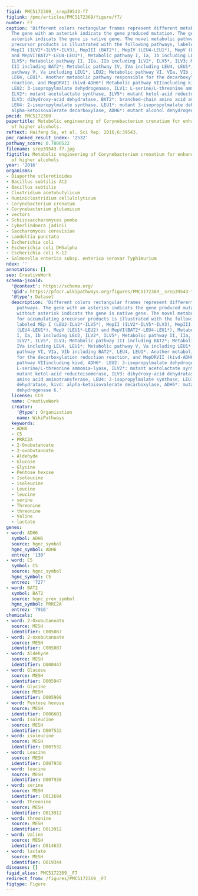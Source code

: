 ```yaml
---
figid: PMC5172369__srep39543-f7
figlink: /pmc/articles/PMC5172369/figure/f7/
number: F7
caption: 'Different colors rectangular frames represent different metabolic pathways.
  The gene with an asterisk indicats the gene produced mutation. The gene without
  asterisk indicats the gene is native gene. The novel metabolic pathways for accumulating
  precursor products is illustrated with the following pathways, labeled MEp I (LEU2-ILV2*-ILV5*),
  MepII (ILV2*-ILV5*-ILV3), MepIII (BAT2*), MepIV (LEU4-LEU1*), MepV (LEU1*-LEU2)
  and MepVI(BAT2*-LEU4-LEU1*), Metabolic pathway I, Ia, Ib including LEU2, ILV2*,
  ILV5*; Metabolic pathway II, IIa, IIb including ILV2*, ILV5*, ILV3; Metabolic pathway
  III including BAT2*; Metabolic pathway IV, IVa including LEU4, LEU1*; Metabolic
  pathway V, Va including LEU1*, LEU2; Metabolic pathway VI, VIa, VIb including BAT2*,
  LEU4, LEU1*. Another metabolic pathway responsible for the decarboxylation reduction
  reaction, and MepDRVII (kivd-ADH6*) Metabolic pathway VIIincluding kivd, ADH6*.
  LEU2: 3-isopropylmalate dehydrogenase, ILV1: L-serine/L-threonine ammonia-lyase,
  ILV2*: mutant acetolactate synthase, ILV5*: mutant ketol-acid reductoisomerase,
  ILV3: dihydroxy-acid dehydratase, BAT2*: branched-chain amino acid aminotransferase,
  LEU4: 2-isopropylmalate synthase, LEU1*: mutant 3-isopropylmalate dehydratase, kivd:
  alpha-ketoisovalerate decarboxylase, ADH6*: mutant alcohol dehydrogenase 6.'
pmcid: PMC5172369
papertitle: Metabolic engineering of Corynebacterium crenatium for enhancing production
  of higher alcohols.
reftext: Haifeng Su, et al. Sci Rep. 2016;6:39543.
pmc_ranked_result_index: '2532'
pathway_score: 0.7800522
filename: srep39543-f7.jpg
figtitle: Metabolic engineering of Corynebacterium crenatium for enhancing production
  of higher alcohols
year: '2016'
organisms:
- Diaporthe sclerotioides
- Bacillus subtilis At2
- Bacillus subtilis
- Clostridium acetobutylicum
- Ruminiclostridium cellulolyticum
- Corynebacterium crenatum
- Corynebacterium glutamicum
- vectors
- Schizosaccharomyces pombe
- Cyberlindnera jadinii
- Saccharomyces cerevisiae
- Landoltia punctata
- Escherichia coli
- Escherichia coli DH5alpha
- Escherichia coli K-12
- Salmonella enterica subsp. enterica serovar Typhimurium
ndex: ''
annotations: []
seo: CreativeWork
schema-jsonld:
  '@context': https://schema.org/
  '@id': https://pfocr.wikipathways.org/figures/PMC5172369__srep39543-f7.html
  '@type': Dataset
  description: 'Different colors rectangular frames represent different metabolic
    pathways. The gene with an asterisk indicats the gene produced mutation. The gene
    without asterisk indicats the gene is native gene. The novel metabolic pathways
    for accumulating precursor products is illustrated with the following pathways,
    labeled MEp I (LEU2-ILV2*-ILV5*), MepII (ILV2*-ILV5*-ILV3), MepIII (BAT2*), MepIV
    (LEU4-LEU1*), MepV (LEU1*-LEU2) and MepVI(BAT2*-LEU4-LEU1*), Metabolic pathway
    I, Ia, Ib including LEU2, ILV2*, ILV5*; Metabolic pathway II, IIa, IIb including
    ILV2*, ILV5*, ILV3; Metabolic pathway III including BAT2*; Metabolic pathway IV,
    IVa including LEU4, LEU1*; Metabolic pathway V, Va including LEU1*, LEU2; Metabolic
    pathway VI, VIa, VIb including BAT2*, LEU4, LEU1*. Another metabolic pathway responsible
    for the decarboxylation reduction reaction, and MepDRVII (kivd-ADH6*) Metabolic
    pathway VIIincluding kivd, ADH6*. LEU2: 3-isopropylmalate dehydrogenase, ILV1:
    L-serine/L-threonine ammonia-lyase, ILV2*: mutant acetolactate synthase, ILV5*:
    mutant ketol-acid reductoisomerase, ILV3: dihydroxy-acid dehydratase, BAT2*: branched-chain
    amino acid aminotransferase, LEU4: 2-isopropylmalate synthase, LEU1*: mutant 3-isopropylmalate
    dehydratase, kivd: alpha-ketoisovalerate decarboxylase, ADH6*: mutant alcohol
    dehydrogenase 6.'
  license: CC0
  name: CreativeWork
  creator:
    '@type': Organization
    name: WikiPathways
  keywords:
  - ADH6
  - C5
  - PRRC2A
  - 2-Oxobutanoate
  - 2-oxobutanoate
  - Aldehyde
  - Glucose
  - Glycine
  - Pentose hexose
  - Isoleucine
  - isoleucine
  - Leucine
  - leucine
  - serine
  - Threonine
  - threonine
  - Valine
  - lactate
genes:
- word: ADH6
  symbol: ADH6
  source: hgnc_symbol
  hgnc_symbol: ADH6
  entrez: '130'
- word: C5
  symbol: C5
  source: hgnc_symbol
  hgnc_symbol: C5
  entrez: '727'
- word: BAT2
  symbol: BAT2
  source: hgnc_prev_symbol
  hgnc_symbol: PRRC2A
  entrez: '7916'
chemicals:
- word: 2-Oxobutanoate
  source: MESH
  identifier: C005087
- word: 2-oxobutanoate
  source: MESH
  identifier: C005087
- word: Aldehyde
  source: MESH
  identifier: D000447
- word: Glucose
  source: MESH
  identifier: D005947
- word: Glycine
  source: MESH
  identifier: D005998
- word: Pentose hexose
  source: MESH
  identifier: D006601
- word: Isoleucine
  source: MESH
  identifier: D007532
- word: isoleucine
  source: MESH
  identifier: D007532
- word: Leucine
  source: MESH
  identifier: D007930
- word: leucine
  source: MESH
  identifier: D007930
- word: serine
  source: MESH
  identifier: D012694
- word: Threonine
  source: MESH
  identifier: D013912
- word: threonine
  source: MESH
  identifier: D013912
- word: Valine
  source: MESH
  identifier: D014633
- word: lactate
  source: MESH
  identifier: D019344
diseases: []
figid_alias: PMC5172369__F7
redirect_from: /figures/PMC5172369__F7
figtype: Figure
---
```


